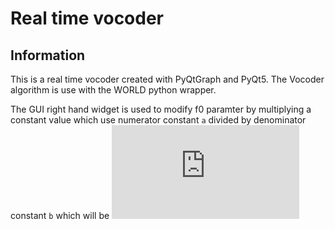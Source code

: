 # Real time vocoder

## Information

This is a real time vocoder created with PyQtGraph and PyQt5.
The Vocoder algorithm is use with the WORLD python wrapper.

The GUI right hand widget is used to modify f0 paramter by multiplying a constant value which use numerator constant `a` 
divided by denominator constant `b` which will be ![constant equation](http://latex.codecogs.com/gif.latex?constant%20%3D%20%5Cfrac%7Ba%7D%7Bb%7D)



